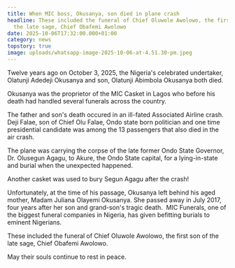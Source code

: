 ```yaml
---
title: When MIC boss, Okusanya, son died in plane crash
headline: These included the funeral of Chief Oluwole Awolowo, the first son of
  the late sage, Chief Obafemi Awolowo
date: 2025-10-06T17:32:00.000+01:00
category: news
topstory: true
image: uploads/whatsapp-image-2025-10-06-at-4.51.30-pm.jpeg
---
```

Twelve years ago on October 3, 2025, the Nigeria's celebrated undertaker, Olatunji Adedeji Okusanya and son, Olatunji Abimbola Okusanya both died.


Okusanya was the proprietor of the MIC Casket in Lagos who before his death had handled several funerals across the country.


The father and son's death occured in an ill-fated Associated Airline crash.
Deji Falae, son of Chief Olu Falae, Ondo state born politician and one time presidential candidate was among the 13 passengers that also died in the air crash. 


The plane was carrying the corpse of the late former Ondo State Governor, Dr. Olusegun Agagu, to Akure, the Ondo State capital, for a lying-in-state and burial when the unexpected happened.


Another casket was used to bury Segun Agagu after the crash!


Unfortunately, at the time of his passage, Okusanya left behind his aged mother, Madam Juliana Olayemi Okusanya.
She passed away in July 2017, four years after her son and grand-son's tragic death. 
MIC Funerals, one of the biggest funeral companies in Nigeria, has given befitting burials to eminent Nigerians.


These included the funeral of Chief Oluwole Awolowo, the first son of the late sage, Chief Obafemi Awolowo.


May their souls continue to rest in peace.
